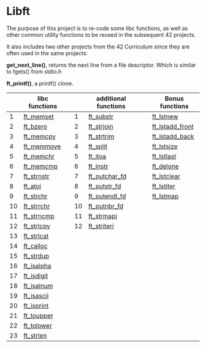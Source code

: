 # Libft
The purpose of this project is to re-code some libc functions, as well as other common utility functions to be reused in the subsequent 42 projects.

It also includes two other projects from the 42 Curriculum since they are often used in the same projects:

**get_next_line()**, returns the next line from a file descriptor. Which is similar to fgets() from stdio.h

**ft_printf()**, a printf() clone.
	
||libc functions|||additional functions|||Bonus functions|
|---|---	   |---|---|---|---|---|---|
|1|[ft_memset](https://github.com/tknibbe/Libft/blob/master/memory/ft_memset.c)||1|[ft_substr](https://github.com/tknibbe/Libft/blob/master/str/ft_substr.c)|||[ft_lstnew](https://github.com/tknibbe/Libft/blob/master/list/ft_lstnew_bonus.c)|
|2|[ft_bzero](https://github.com/tknibbe/Libft/blob/master/conversions/ft_bzero.c)||2|[ft_strjoin](https://github.com/tknibbe/Libft/blob/master/str/ft_strjoin.c)|||[ft_lstadd_front](https://github.com/tknibbe/Libft/blob/master/list/ft_lstadd_front_bonus.c)|
|3|[ft_memcpy](https://github.com/tknibbe/Libft/blob/master/memory/ft_memcpy.c)||3|[ft_strtrim](https://github.com/tknibbe/Libft/blob/master/str/ft_strtrim.c)|||[ft_lstadd_back](https://github.com/tknibbe/Libft/blob/master/list/ft_lstadd_back_bonus.c)|
|4|[ft_memmove](https://github.com/tknibbe/Libft/blob/master/memory/ft_memmove.c)||4|[ft_split](https://github.com/tknibbe/Libft/blob/master/str/ft_split.c)|||[ft_lstsize](https://github.com/tknibbe/Libft/blob/master/list/ft_lstsize_bonus.c)|
|5|[ft_memchr](https://github.com/tknibbe/Libft/blob/master/memory/ft_memchr.c)||5|[ft_itoa](https://github.com/tknibbe/Libft/blob/master/conversions/ft_itoa.c)|||[ft_lstlast](https://github.com/tknibbe/Libft/blob/master/list/ft_lstlast_bonus.c)|
|6|[ft_memcmp](https://github.com/tknibbe/Libft/blob/master/memory/ft_memcmp.c)||6|[ft_instr](https://github.com/tknibbe/Libft/blob/master/str/ft_instr.c)|||[ft_delone](https://github.com/tknibbe/Libft/blob/master/list/ft_lstdelone_bonus.c)|
|7|[ft_strnstr](https://github.com/tknibbe/Libft/blob/master/str/ft_strnstr.c)||7|[ft_putchar_fd](https://github.com/tknibbe/Libft/blob/master/io/ft_putchar_fd.c)|||[ft_lstclear](https://github.com/tknibbe/Libft/blob/master/list/ft_lstclear_bonus.c)|
|8|[ft_atoi](https://github.com/tknibbe/Libft/blob/master/conversions/ft_atoi.c)||8|[ft_putstr_fd](https://github.com/tknibbe/Libft/blob/master/io/ft_putstr_fd.c)|||[ft_lstiter](https://github.com/tknibbe/Libft/blob/master/list/ft_lstiter_bonus.c)|
|9|[ft_strchr](https://github.com/tknibbe/Libft/blob/master/str/ft_strchr.c)||9|[ft_putendl_fd](https://github.com/tknibbe/Libft/blob/master/io/ft_putendl_fd.c)|||[ft_lstmap](https://github.com/tknibbe/Libft/blob/master/list/ft_lstmap_bonus.c)|
|10|[ft_strrchr](https://github.com/tknibbe/Libft/blob/master/str/ft_strrchr.c)||10|[ft_putnbr_fd](https://github.com/tknibbe/Libft/blob/master/io/ft_putnbr_fd.c)|
|11|[ft_strncmp](https://github.com/tknibbe/Libft/blob/master/str/ft_strncmp.c)||11|[ft_strmapi](https://github.com/tknibbe/Libft/blob/master/str/ft_strmapi.c)|
|12|[ft_strlcpy](https://github.com/tknibbe/Libft/blob/master/str/ft_strlcpy.c)||12|[ft_striteri](https://github.com/tknibbe/Libft/blob/master/str/ft_striteri.c)|
|13|[ft_strlcat](https://github.com/tknibbe/Libft/blob/master/str/ft_strlcat.c)||||
|14|[ft_calloc](https://github.com/tknibbe/Libft/blob/master/memory/ft_calloc.c)||||
|15|[ft_strdup](https://github.com/tknibbe/Libft/blob/master/str/ft_strdup.c)||||
|16|[ft_isalpha](https://github.com/tknibbe/Libft/blob/master/check/ft_isalpha.c)||||
|17|[ft_isdigit](https://github.com/tknibbe/Libft/blob/master/check/ft_isdigit.c)||||
|18|[ft_isalnum](https://github.com/tknibbe/Libft/blob/master/check/ft_isalnum.c)||||
|19|[ft_isascii](https://github.com/tknibbe/Libft/blob/master/check/ft_isascii.c)||||
|20|[ft_isprint](https://github.com/tknibbe/Libft/blob/master/check/ft_isprint.c)||||
|21|[ft_toupper](https://github.com/tknibbe/Libft/blob/master/conversions/ft_toupper.c)||||
|22|[ft_tolower](https://github.com/tknibbe/Libft/blob/master/conversions/ft_tolower.c)||||
|23|[ft_strlen](https://github.com/tknibbe/Libft/blob/master/str/ft_strlen.c)||||


